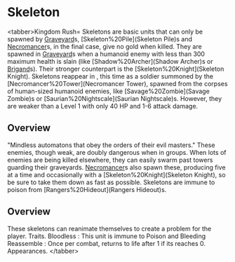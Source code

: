 # Skeleton

&lt;tabber&gt;Kingdom Rush=
Skeletons are basic units that can only be spawned by [Graveyard](Graveyard)s, [Skeleton%20Pile](Skeleton Pile)s and [Necromancer](Necromancer)s, in the final case, give no gold when killed. They are spawned in [Graveyard](Graveyard)s when a humanoid enemy with less than 300 maximum health is slain (like [Shadow%20Archer](Shadow Archer)s or [Brigand](Brigand)s). Their stronger counterpart is the [Skeleton%20Knight](Skeleton Knight).
Skeletons reappear in , this time as a soldier summoned by the [Necromancer%20Tower](Necromancer Tower), spawned from the corpses of human-sized humanoid enemies, like [Savage%20Zombie](Savage Zombie)s or [Saurian%20Nightscale](Saurian Nightscale)s. However, they are weaker than a Level 1 with only 40 HP and 1-6 attack damage.
## Overview

"Mindless automatons that obey the orders of their evil masters."
These enemies, though weak, are doubly dangerous when in groups. When lots of enemies are being killed elsewhere, they can easily swarm past towers guarding their graveyards.
[Necromancer](Necromancer)s also spawn these, producing five at a time and occasionally with a [Skeleton%20Knight](Skeleton Knight), so be sure to take them down as fast as possible.
Skeletons are immune to poison from [Rangers%20Hideout](Rangers Hideout)s.
## Overview

These skeletons can reanimate themselves to create a problem for the player.
Traits.
 Bloodless : This unit is immune to Poison and Bleeding
 Reassemble : Once per combat, returns to life after 1 if its reaches 0.
Appearances.
&lt;/tabber&gt;